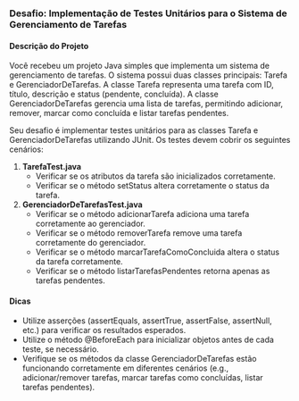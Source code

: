 ### Desafio: Implementação de Testes Unitários para o Sistema de Gerenciamento de Tarefas

#### Descrição do Projeto

Você recebeu um projeto Java simples que implementa um sistema de gerenciamento de tarefas. O sistema possui duas classes principais: Tarefa e GerenciadorDeTarefas. A classe Tarefa representa uma tarefa com ID, título, descrição e status (pendente, concluída). A classe GerenciadorDeTarefas gerencia uma lista de tarefas, permitindo adicionar, remover, marcar como concluída e listar tarefas pendentes.

Seu desafio é implementar testes unitários para as classes Tarefa e GerenciadorDeTarefas utilizando JUnit. Os testes devem cobrir os seguintes cenários:

1.  **TarefaTest.java**
    *   Verificar se os atributos da tarefa são inicializados corretamente.
    *   Verificar se o método setStatus altera corretamente o status da tarefa.
2.  **GerenciadorDeTarefasTest.java**
    *   Verificar se o método adicionarTarefa adiciona uma tarefa corretamente ao gerenciador.
    *   Verificar se o método removerTarefa remove uma tarefa corretamente do gerenciador.
    *   Verificar se o método marcarTarefaComoConcluida altera o status da tarefa corretamente.
    *   Verificar se o método listarTarefasPendentes retorna apenas as tarefas pendentes.

#### Dicas

*   Utilize asserções (assertEquals, assertTrue, assertFalse, assertNull, etc.) para verificar os resultados esperados.
*   Utilize o método @BeforeEach para inicializar objetos antes de cada teste, se necessário.
*   Verifique se os métodos da classe GerenciadorDeTarefas estão funcionando corretamente em diferentes cenários (e.g., adicionar/remover tarefas, marcar tarefas como concluídas, listar tarefas pendentes).